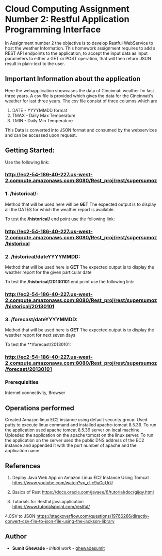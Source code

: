 # Cloud Computing Assignment Number 2: Restful Application Programming Interface
In Assignment number 2 the objective is to develop Restful WebService to host the weather Information.
This homework assignment requires to add a REST API endpoints to the application, to accept the input
data as input parameters to either a GET or POST operation, that will then return JSON result in plain-text to the user.


## Important Information about the application
Here the webapplication showcases the data of Cincinnati weather for last three years. 
A csv file is provided which gives the data for the Cincinnati's weather for last three years.
The csv file consist of three columns which are 
1) DATE - YYYYMMDD format
2) TMAX - Daily Max Temperature 
3) TMIN -  Daily Min Temperature

This Data is converted into JSON format and consumed by the webservices and can be accessed upon request.

## Getting Started:
Use the following link:
### http://ec2-54-186-40-227.us-west-2.compute.amazonaws.com:8080/Rest_proj/rest/supersumoz

### 1. /historical/:
Method that will be used here will be **GET** 
The expected output is to display all the DATES for which the weather report is available.

To test the **/historical/** end point use the following link:
### http://ec2-54-186-40-227.us-west-2.compute.amazonaws.com:8080/Rest_proj/rest/supersumoz/historical

### 2. /historical/dateYYYYMMDD:
Method that will be used here is **GET**
The expected output is to display the weather report for the given particular date

To test the **/historical/20130101** end point use the following link:
### http://ec2-54-186-40-227.us-west-2.compute.amazonaws.com:8080/Rest_proj/rest/supersumoz/historical/20130101

### 3. /forecast/dateYYYYMMDD:

Method that will be used here is **GET**
The expected output is to display the weather report for next seven days

To test the **/forecast/20130101:

### http://ec2-54-186-40-227.us-west-2.compute.amazonaws.com:8080/Rest_proj/rest/supersumoz/forecast/20130101

### Prerequisities

Internet connectivity, 
Browser

## Operations performed

Created Amazon linux EC2 instance using default security group. Used putty to execute linux command and installed apache-tomcat 8.5.39.
To run the application used apache tomcat 8.5.39 server on local machine. Uploaded the application on the apache tomcat on the linux server. To run the application on the server used the public DNS address of the EC2 instance and appended it with the port number of apache and the application name.

## References

1. Deploy Java Web App on Amazon Linux EC2 Instance Using Tomcat 
https://www.youtube.com/watch?v=_d-c9uGcUrU

2. Basics of Rest
https://docs.oracle.com/javaee/6/tutorial/doc/gijqy.html

3. Tutorials for Restful java application
https://www.tutorialspoint.com/restful/

4.CSV to JSON
https://stackoverflow.com/questions/19766266/directly-convert-csv-file-to-json-file-using-the-jackson-library

## Author

* **Sumit Ghewade** - *Initial work* - [ghewadesumit](https://github.com/ghewadesumit)





